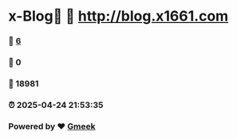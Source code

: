 # x-Blog🍃 :link: http://blog.x1661.com 
### :page_facing_up: [6](http://blog.x1661.com/tag.html) 
### :speech_balloon: 0 
### :hibiscus: 18981 
### :alarm_clock: 2025-04-24 21:53:35 
### Powered by :heart: [Gmeek](https://github.com/Meekdai/Gmeek)
